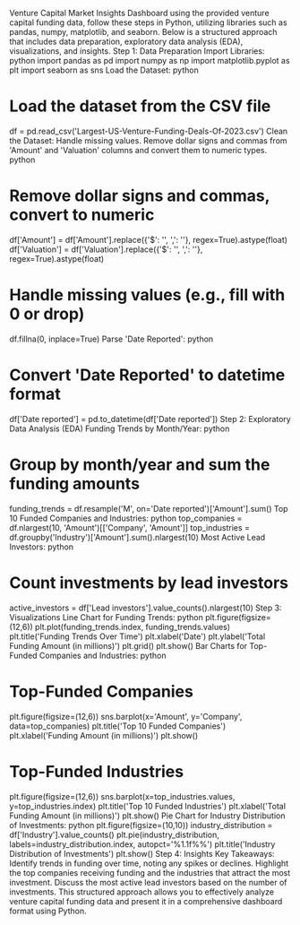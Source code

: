 Venture Capital Market Insights Dashboard using the provided venture capital funding data, follow these steps in Python, utilizing libraries such as pandas, numpy, matplotlib, and seaborn. Below is a structured approach that includes data preparation, exploratory data analysis (EDA), visualizations, and insights.
Step 1: Data Preparation
Import Libraries:
python
import pandas as pd
import numpy as np
import matplotlib.pyplot as plt
import seaborn as sns
Load the Dataset:
python
# Load the dataset from the CSV file
df = pd.read_csv('Largest-US-Venture-Funding-Deals-Of-2023.csv')
Clean the Dataset:
Handle missing values.
Remove dollar signs and commas from 'Amount' and 'Valuation' columns and convert them to numeric types.
python
# Remove dollar signs and commas, convert to numeric
df['Amount'] = df['Amount'].replace({'\$': '', ',': ''}, regex=True).astype(float)
df['Valuation'] = df['Valuation'].replace({'\$': '', ',': ''}, regex=True).astype(float)

# Handle missing values (e.g., fill with 0 or drop)
df.fillna(0, inplace=True)
Parse 'Date Reported':
python
# Convert 'Date Reported' to datetime format
df['Date reported'] = pd.to_datetime(df['Date reported'])
Step 2: Exploratory Data Analysis (EDA)
Funding Trends by Month/Year:
python
# Group by month/year and sum the funding amounts
funding_trends = df.resample('M', on='Date reported')['Amount'].sum()
Top 10 Funded Companies and Industries:
python
top_companies = df.nlargest(10, 'Amount')[['Company', 'Amount']]
top_industries = df.groupby('Industry')['Amount'].sum().nlargest(10)
Most Active Lead Investors:
python
# Count investments by lead investors
active_investors = df['Lead investors'].value_counts().nlargest(10)
Step 3: Visualizations
Line Chart for Funding Trends:
python
plt.figure(figsize=(12,6))
plt.plot(funding_trends.index, funding_trends.values)
plt.title('Funding Trends Over Time')
plt.xlabel('Date')
plt.ylabel('Total Funding Amount (in millions)')
plt.grid()
plt.show()
Bar Charts for Top-Funded Companies and Industries:
python
# Top-Funded Companies
plt.figure(figsize=(12,6))
sns.barplot(x='Amount', y='Company', data=top_companies)
plt.title('Top 10 Funded Companies')
plt.xlabel('Funding Amount (in millions)')
plt.show()

# Top-Funded Industries
plt.figure(figsize=(12,6))
sns.barplot(x=top_industries.values, y=top_industries.index)
plt.title('Top 10 Funded Industries')
plt.xlabel('Total Funding Amount (in millions)')
plt.show()
Pie Chart for Industry Distribution of Investments:
python
plt.figure(figsize=(10,10))
industry_distribution = df['Industry'].value_counts()
plt.pie(industry_distribution, labels=industry_distribution.index, autopct='%1.1f%%')
plt.title('Industry Distribution of Investments')
plt.show()
Step 4: Insights
Key Takeaways:
Identify trends in funding over time, noting any spikes or declines.
Highlight the top companies receiving funding and the industries that attract the most investment.
Discuss the most active lead investors based on the number of investments.
This structured approach allows you to effectively analyze venture capital funding data and present it in a comprehensive dashboard format using Python.
